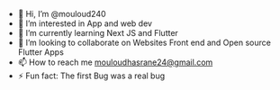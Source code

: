 - 👋 Hi, I’m @mouloud240
- 👀 I’m interested in App and web dev
- 🌱 I’m currently learning Next JS and Flutter
- 💞️ I’m looking to collaborate on Websites Front end and Open source Flutter Apps
- 📫 How to reach me mouloudhasrane24@gmail.com
- ⚡ Fun fact:   The first Bug was a real bug 

<!---
mouloud240/mouloud240 is a ✨ special ✨ repository because its `README.md` (this file) appears on your GitHub profile.
You can click the Preview link to take a look at your changes.
--->
